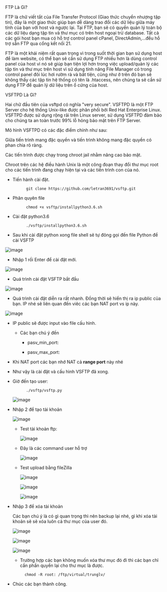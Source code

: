 
FTP Là Gì?

FTP là chữ viết tắt của File Transfer Protocol (Giao thức chuyển nhượng tập tin), đây là một giao thức giúp bạn dễ dàng trao đổi các dữ liệu giữa máy tính của bạn với host và ngược lại. Tại FTP, bạn sẽ có quyền quản lý toàn bộ các dữ liệu dạng tập tin và thư mục có trên host ngoại trừ database. Tất cả các gói host bạn mua có hỗ trợ control panel cPanel, DirectAdmin,…đều hỗ trợ sẵn FTP qua cổng kết nối 21.

FTP là một khái niệm rất quan trọng vì trong suốt thời gian bạn sử dụng host để làm website, có thể bạn sẽ cần sử dụng FTP nhiều hơn là dùng control panel của host vì nó sẽ giúp bạn tiện lợi hơn trong việc upload/quản lý các tập tin và thư mục trên host vì sử dụng tính năng File Manager có trong control panel đôi lúc hơi rườm rà và bất tiện, cũng như ở trên đó bạn sẽ không thấy các tập tin hệ thống có tên là .htaccess, nên chúng ta sẽ cần sử dụng FTP để quản lý dữ liệu trên ổ cứng của host.

VSFTPD Là Gì?

Hai chữ đầu tiên của vsftpd có nghĩa "very secure". VSFTPD là một FTP Server cho hệ thống Unix-like được phân phối bởi Red Hat Enterprise Linux. VSFTPD  được sử dụng rộng rãi trên Linux server, sử dụng VSFTPD đảm bảo cho chúng ta an toàn trước 99% lỗ hỏng bảo mật trên FTP Server.

Mô hình VSFTPD có các đặc điểm chính như sau:

Giữa tiến trình mang đặc quyền và tiến trình không mang đặc quyền có phan chia rõ ràng.

Các tiến trình được chạy trong chroot jail nhằm nâng cao bảo mật.

Chroot trên các hệ điều hành Unix là một công đoạn thay đổi thư mục root cho các tiến trình đang chạy hiện tại và các tiến trình con của nó.

- Tiến hành cài đặt.

 
            git clone https://github.com/letran3691/vsftp.git
    
- Phân quyên file         
    
            chmod +x vsftp/installpython3.6.sh
    
- Cài đặt python3.6

            ./vsftp/installpython3.6.sh
    
    
- Sau khi cài đặt python xong file shell sẽ tự đông gọi đến file Python để cài VSFTP
     
![image](https://user-images.githubusercontent.com/19284401/59593451-2bb67380-911c-11e9-8b8b-ff32b245336b.png)

 - Nhập 1 rồi Enter để cài đặt mới.
 
 ![image](https://user-images.githubusercontent.com/19284401/59593662-8c45b080-911c-11e9-8334-8be847e536ef.png)

- Quá trình cài đặt VSFTP bắt đầu

![image](https://user-images.githubusercontent.com/19284401/59593900-fe1dfa00-911c-11e9-99bb-80c572497ab8.png)


- Quá trình cài đặt diễn ra rất nhanh. Đồng thời sẽ hiển thị ra ip public của bạn. IP nhé sẽ liên quan đến viêc các bạn NAT port vs ip này.

![image](https://user-images.githubusercontent.com/19284401/59594224-a59b2c80-911d-11e9-933f-a7a1e8f7ff56.png)

- IP public sẽ được input vào file cấu hình.
    - Các bạn chú ý đến
    
        - pasv_min_port: 
        
        - pasv_max_port:
        
- Khi NAT port các bạn nhớ NAT cả **range port** này nhé

- Như vậy là cài đặt và cấu hình VSFTP đã xong.              

- Giờ đến tạo user:
            
            ./vsftp/vsftp.py
    
    ![image](https://user-images.githubusercontent.com/19284401/59596153-5bb44580-9121-11e9-9ada-259b17277569.png)
    
- Nhập 2 để tạo tài khoản

    ![image](https://user-images.githubusercontent.com/19284401/59596433-e1d08c00-9121-11e9-837d-22945e6fac19.png)
    
    - Test tài khoản ftp:
        
        ![image](https://user-images.githubusercontent.com/19284401/59596532-18a6a200-9122-11e9-9d57-4701062ef11e.png)
        
    - Đây là các command user hỗ trợ
        
        ![image](https://user-images.githubusercontent.com/19284401/59596631-4ab80400-9122-11e9-9a09-d3ccdc1b9254.png)
        
    - Test upload bằng fileZilla
    
        ![image](https://user-images.githubusercontent.com/19284401/59596939-ddf13980-9122-11e9-8485-4920981fdd94.png)
        
        ![image](https://user-images.githubusercontent.com/19284401/59597003-ffeabc00-9122-11e9-9c1f-f2b3f24317b9.png)
        
        ![image](https://user-images.githubusercontent.com/19284401/59597045-198c0380-9123-11e9-9d40-9958fd474d2a.png)

- Nhập 3 để xóa tài khoản

    Các bạn chú ý là có gì quan trọng thì nên backup lại nhé, gì khi xóa tài khoản sẽ sẽ xóa luôn cả thư mục của user đó.
    
    ![image](https://user-images.githubusercontent.com/19284401/59597280-9cad5980-9123-11e9-9c0e-e22c439c0781.png)
    
    ![image](https://user-images.githubusercontent.com/19284401/59597323-bcdd1880-9123-11e9-83e1-ccf38c921fcf.png)
    
    ![image](https://user-images.githubusercontent.com/19284401/59597399-ef871100-9123-11e9-8e98-a1afbe16f0a2.png)
    
    - Trường hợp các bạn không muốn xóa thư mục đó đi thì các bạn chỉ cần phần quyền lại cho thư mục là được.
            
            chmod -R root: /ftp/virtual/trunglv/
            

- Chúc các bạn thành công.


       
        
    
        






    
    